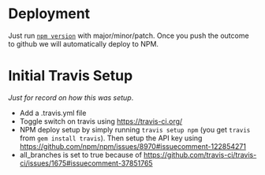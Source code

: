 # Deployment
Just run [`npm version`](https://docs.npmjs.com/cli/version) with major/minor/patch. Once you push the outcome to github we will automatically deploy to NPM.

# Initial Travis Setup
*Just for record on how this was setup*.
* Add a .travis.yml file
* Toggle switch on travis using https://travis-ci.org/
* NPM deploy setup by simply running `travis setup npm` (you get `travis` from `gem install travis`). Then setup the API key using https://github.com/npm/npm/issues/8970#issuecomment-122854271
* all_branches is set to true because of https://github.com/travis-ci/travis-ci/issues/1675#issuecomment-37851765
